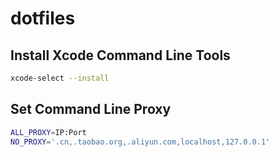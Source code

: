 # dotfiles


## Install Xcode Command Line Tools

```bash
xcode-select --install
```

## Set Command Line Proxy

```bash
ALL_PROXY=IP:Port
NO_PROXY='.cn,.taobao.org,.aliyun.com,localhost,127.0.0.1'
```

